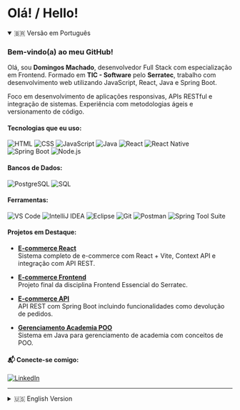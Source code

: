 #  Olá! / Hello!

<details open>
  <summary>🇧🇷 Versão em Português</summary>

### Bem-vindo(a) ao meu GitHub!

Olá, sou **Domingos Machado**, desenvolvedor Full Stack com especialização em Frontend. Formado em **TIC - Software** pelo **Serratec**, trabalho com desenvolvimento web utilizando JavaScript, React, Java e Spring Boot.

Foco em desenvolvimento de aplicações responsivas, APIs RESTful e integração de sistemas. Experiência com metodologias ágeis e versionamento de código.

####  Tecnologias que eu uso:
![HTML](https://img.shields.io/badge/-HTML-E34F26?style=flat-square&logo=html5&logoColor=white)
![CSS](https://img.shields.io/badge/-CSS-1572B6?style=flat-square&logo=css3&logoColor=white)
![JavaScript](https://img.shields.io/badge/-JavaScript-F7DF1E?style=flat-square&logo=javascript&logoColor=black)
![Java](https://img.shields.io/badge/-Java-007396?style=flat-square&logo=java&logoColor=white)
![React](https://img.shields.io/badge/-React-61DAFB?style=flat-square&logo=react&logoColor=black)
![React Native](https://img.shields.io/badge/-React%20Native-61DAFB?style=flat-square&logo=react&logoColor=black)
![Spring Boot](https://img.shields.io/badge/-Spring%20Boot-6DB33F?style=flat-square&logo=spring&logoColor=white)
![Node.js](https://img.shields.io/badge/-Node.js-339933?style=flat-square&logo=node.js&logoColor=white)

####  Bancos de Dados:
![PostgreSQL](https://img.shields.io/badge/-PostgreSQL-336791?style=flat-square&logo=postgresql&logoColor=white)
![SQL](https://img.shields.io/badge/-SQL-4479A1?style=flat-square&logo=mysql&logoColor=white)

####  Ferramentas:
![VS Code](https://img.shields.io/badge/-VS%20Code-007ACC?style=flat-square&logo=visual-studio-code&logoColor=white)
![IntelliJ IDEA](https://img.shields.io/badge/-IntelliJ%20IDEA-000000?style=flat-square&logo=intellij-idea&logoColor=white)
![Eclipse](https://img.shields.io/badge/-Eclipse-2C2255?style=flat-square&logo=eclipse&logoColor=white)
![Git](https://img.shields.io/badge/-Git-F05032?style=flat-square&logo=git&logoColor=white)
![Postman](https://img.shields.io/badge/-Postman-FF6C37?style=flat-square&logo=postman&logoColor=white)
![Spring Tool Suite](https://img.shields.io/badge/-Spring%20Tool%20Suite-6DB33F?style=flat-square&logo=spring&logoColor=white)

####  Projetos em Destaque:

- **[E-commerce React](https://github.com/DomingosMachado/projeto-final-react-g3)**  
Sistema completo de e-commerce com React + Vite, Context API e integração com API REST.

- **[E-commerce Frontend](https://github.com/Just-Jp/Final-FrontEnd)**  
Projeto final da disciplina Frontend Essencial do Serratec.

- **[E-commerce API](https://github.com/DomingosMachado/projetofinal-api-g4)**  
API REST com Spring Boot incluindo funcionalidades como devolução de pedidos.

- **[Gerenciamento Academia POO](https://github.com/bernardoennes/trabalho-poo-academia)**  
Sistema em Java para gerenciamento de academia com conceitos de POO.

#### 📬 Conecte-se comigo:

[![LinkedIn](https://img.shields.io/badge/-LinkedIn-0077B5?style=flat-square&logo=linkedin&logoColor=white)](https://linkedin.com/in/seu-perfil)

---

</details>

<details>
  <summary>🇺🇸 English Version</summary>

### Welcome to my GitHub!

Hi, I'm Domingos Machado, a Full Stack Developer with a specialization in Frontend. A graduate of ICT - Software from Serratec, I work with web development using JavaScript, React, Java, and Spring Boot.

I'm focused on building responsive applications, RESTful APIs, and system integration, and I'm experienced in agile methodologies and version control.

####  Technologies I Use:
![HTML](https://img.shields.io/badge/-HTML-E34F26?style=flat-square&logo=html5&logoColor=white)
![CSS](https://img.shields.io/badge/-CSS-1572B6?style=flat-square&logo=css3&logoColor=white)
![JavaScript](https://img.shields.io/badge/-JavaScript-F7DF1E?style=flat-square&logo=javascript&logoColor=black)
![Java](https://img.shields.io/badge/-Java-007396?style=flat-square&logo=java&logoColor=white)
![React](https://img.shields.io/badge/-React-61DAFB?style=flat-square&logo=react&logoColor=black)
![React Native](https://img.shields.io/badge/-React%20Native-61DAFB?style=flat-square&logo=react&logoColor=black)
![Spring Boot](https://img.shields.io/badge/-Spring%20Boot-6DB33F?style=flat-square&logo=spring&logoColor=white)
![Node.js](https://img.shields.io/badge/-Node.js-339933?style=flat-square&logo=node.js&logoColor=white)

####  Databases:
![PostgreSQL](https://img.shields.io/badge/-PostgreSQL-336791?style=flat-square&logo=postgresql&logoColor=white)
![SQL](https://img.shields.io/badge/-SQL-4479A1?style=flat-square&logo=mysql&logoColor=white)

####  Workstation Tools:
![VS Code](https://img.shields.io/badge/-VS%20Code-007ACC?style=flat-square&logo=visual-studio-code&logoColor=white)
![IntelliJ IDEA](https://img.shields.io/badge/-IntelliJ%20IDEA-000000?style=flat-square&logo=intellij-idea&logoColor=white)
![Eclipse](https://img.shields.io/badge/-Eclipse-2C2255?style=flat-square&logo=eclipse&logoColor=white)
![Git](https://img.shields.io/badge/-Git-F05032?style=flat-square&logo=git&logoColor=white)
![Postman](https://img.shields.io/badge/-Postman-FF6C37?style=flat-square&logo=postman&logoColor=white)
![Spring Tool Suite](https://img.shields.io/badge/-Spring%20Tool%20Suite-6DB33F?style=flat-square&logo=spring&logoColor=white)

####  Featured Projects:

- **[E-commerce React](https://github.com/DomingosMachado/projeto-final-react-g3)**  
A complete e-commerce system built with React + Vite, Context API, and REST API integration.

- **[E-commerce Frontend](https://github.com/Just-Jp/Final-FrontEnd)**  
Final project for the Essential Frontend course at Serratec.

- **[E-commerce API](https://github.com/DomingosMachado/projetofinal-api-g4)**  
REST API built with Spring Boot, including features such as order returns.

- **[Gym Management OOP](https://github.com/bernardoennes/trabalho-poo-academia)**  
Java-based gym management system applying Object-Oriented Programming concepts.

####  Connect with Me:

[![LinkedIn](https://img.shields.io/badge/-LinkedIn-0077B5?style=flat-square&logo=linkedin&logoColor=white)](https://linkedin.com/in/seu-perfil)

---

</details>
